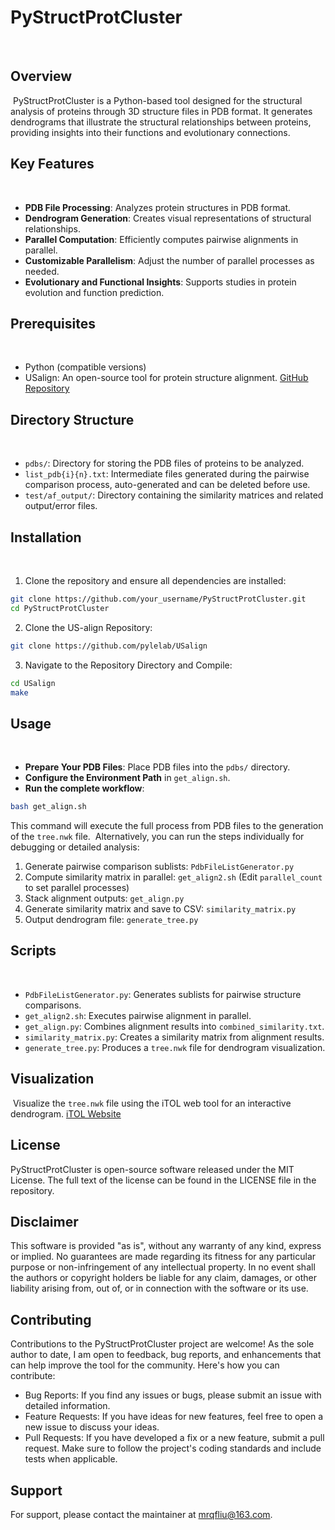 # PyStructProtCluster
﻿
## Overview
﻿
PyStructProtCluster is a Python-based tool designed for the structural analysis of proteins through 3D structure files in PDB format. It generates dendrograms that illustrate the structural relationships between proteins, providing insights into their functions and evolutionary connections.
﻿
## Key Features
﻿
- **PDB File Processing**: Analyzes protein structures in PDB format.
- **Dendrogram Generation**: Creates visual representations of structural relationships.
- **Parallel Computation**: Efficiently computes pairwise alignments in parallel.
- **Customizable Parallelism**: Adjust the number of parallel processes as needed.
- **Evolutionary and Functional Insights**: Supports studies in protein evolution and function prediction.
﻿
## Prerequisites
﻿
- Python (compatible versions)
- USalign: An open-source tool for protein structure alignment. [GitHub Repository](https://github.com/pylelab/USalign)
﻿
## Directory Structure
﻿
- `pdbs/`: Directory for storing the PDB files of proteins to be analyzed.
- `list_pdb{i}{n}.txt`: Intermediate files generated during the pairwise comparison process, auto-generated and can be deleted before use.
- `test/af_output/`: Directory containing the similarity matrices and related output/error files.
﻿
## Installation
﻿
1. Clone the repository and ensure all dependencies are installed:
```bash
git clone https://github.com/your_username/PyStructProtCluster.git
cd PyStructProtCluster
```
2. Clone the US-align Repository:
```bash
git clone https://github.com/pylelab/USalign
```
3. Navigate to the Repository Directory and Compile:
```bash
cd USalign
make
```

## Usage
﻿
- **Prepare Your PDB Files**: Place PDB files into the `pdbs/` directory.
- **Configure the Environment Path** in `get_align.sh`.
- **Run the complete workflow**:
```bash
bash get_align.sh
```
This command will execute the full process from PDB files to the generation of the `tree.nwk` file.
﻿
Alternatively, you can run the steps individually for debugging or detailed analysis:

1. Generate pairwise comparison sublists: `PdbFileListGenerator.py`
2. Compute similarity matrix in parallel: `get_align2.sh` (Edit `parallel_count` to set parallel processes)
3. Stack alignment outputs: `get_align.py`
4. Generate similarity matrix and save to CSV: `similarity_matrix.py`
5. Output dendrogram file: `generate_tree.py`
﻿
## Scripts
﻿
- `PdbFileListGenerator.py`: Generates sublists for pairwise structure comparisons.
- `get_align2.sh`: Executes pairwise alignment in parallel.
- `get_align.py`: Combines alignment results into `combined_similarity.txt`.
- `similarity_matrix.py`: Creates a similarity matrix from alignment results.
- `generate_tree.py`: Produces a `tree.nwk` file for dendrogram visualization.

## Visualization
﻿
Visualize the `tree.nwk` file using the iTOL web tool for an interactive dendrogram. [iTOL Website](https://itol.embl.de/)

## License

PyStructProtCluster is open-source software released under the MIT License. The full text of the license can be found in the LICENSE file in the repository.

## Disclaimer

This software is provided "as is", without any warranty of any kind, express or implied. No guarantees are made regarding its fitness for any particular purpose or non-infringement of any intellectual property. In no event shall the authors or copyright holders be liable for any claim, damages, or other liability arising from, out of, or in connection with the software or its use.
﻿
## Contributing

Contributions to the PyStructProtCluster project are welcome! As the sole author to date, I am open to feedback, bug reports, and enhancements that can help improve the tool for the community. Here's how you can contribute:
- Bug Reports: If you find any issues or bugs, please submit an issue with detailed information.
- Feature Requests: If you have ideas for new features, feel free to open a new issue to discuss your ideas.
- Pull Requests: If you have developed a fix or a new feature, submit a pull request. Make sure to follow the project's coding standards and include tests when applicable.

## Support
For support, please contact the maintainer at mrqfliu@163.com.
